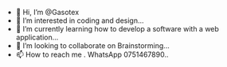- 👋 Hi, I’m @Gasotex
- 👀 I’m interested in coding and design...
- 🌱 I’m currently learning how to develop a software with a web application...
- 💞️ I’m looking to collaborate on Brainstorming...
- 📫 How to reach me . WhatsApp 0751467890..

<!---
Gasotex/Gasotex is a ✨ special ✨ repository because its `README.md` (this file) appears on your GitHub profile.
You can click the Preview link to take a look at your changes.
--->
